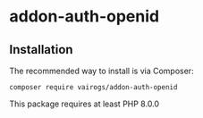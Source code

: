 # addon-auth-openid

Installation
------------

The recommended way to install is via Composer:

```
composer require vairogs/addon-auth-openid
```

This package requires at least PHP 8.0.0
